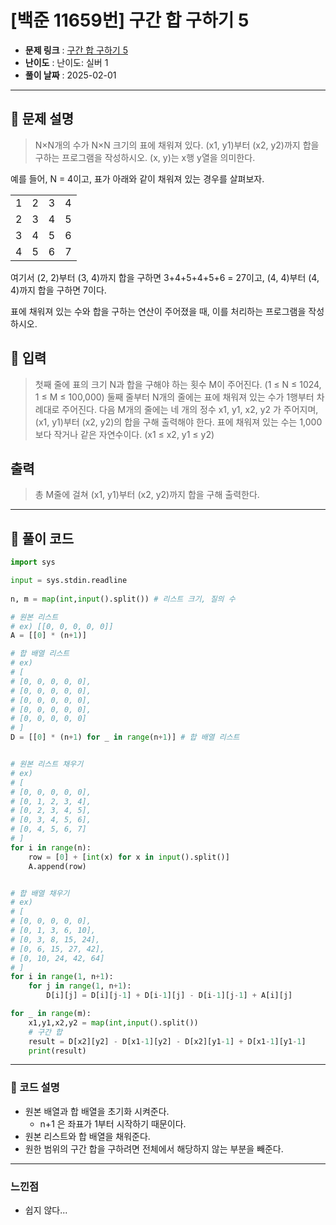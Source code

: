 # [백준 11659번] 구간 합 구하기 5 

- **문제 링크** : [구간 합 구하기 5](https://boj.kr/11660)
- **난이도** : 난이도: 실버 1
- **풀이 날짜** : 2025-02-01  
---

## 📖 문제 설명

> N×N개의 수가 N×N 크기의 표에 채워져 있다. (x1, y1)부터 (x2, y2)까지 합을 구하는 프로그램을 작성하시오. (x, y)는 x행 y열을 의미한다.

예를 들어, N = 4이고, 표가 아래와 같이 채워져 있는 경우를 살펴보자.

|||||
|-|-|-|-|
|1|2|3|4|
|2|3|4|5|
|3|4|5|6|
|4|5|6|7|


여기서 (2, 2)부터 (3, 4)까지 합을 구하면 3+4+5+4+5+6 = 27이고, (4, 4)부터 (4, 4)까지 합을 구하면 7이다.

표에 채워져 있는 수와 합을 구하는 연산이 주어졌을 때, 이를 처리하는 프로그램을 작성하시오.

## 📖 입력

> 첫째 줄에 표의 크기 N과 합을 구해야 하는 횟수 M이 주어진다. (1 ≤ N ≤ 1024, 1 ≤ M ≤ 100,000) 둘째 줄부터 N개의 줄에는 표에 채워져 있는 수가 1행부터 차례대로 주어진다. 다음 M개의 줄에는 네 개의 정수 x1, y1, x2, y2 가 주어지며, (x1, y1)부터 (x2, y2)의 합을 구해 출력해야 한다. 표에 채워져 있는 수는 1,000보다 작거나 같은 자연수이다. (x1 ≤ x2, y1 ≤ y2)

## 출력

> 총 M줄에 걸쳐 (x1, y1)부터 (x2, y2)까지 합을 구해 출력한다.

---

## 📝 풀이 코드

```python
import sys

input = sys.stdin.readline
 
n, m = map(int,input().split()) # 리스트 크기, 질의 수

# 원본 리스트
# ex) [[0, 0, 0, 0, 0]]
A = [[0] * (n+1)]

# 합 배열 리스트
# ex) 
# [
# [0, 0, 0, 0, 0], 
# [0, 0, 0, 0, 0], 
# [0, 0, 0, 0, 0], 
# [0, 0, 0, 0, 0], 
# [0, 0, 0, 0, 0]
# ]
D = [[0] * (n+1) for _ in range(n+1)] # 합 배열 리스트 


# 원본 리스트 채우기
# ex) 
# [
# [0, 0, 0, 0, 0], 
# [0, 1, 2, 3, 4], 
# [0, 2, 3, 4, 5], 
# [0, 3, 4, 5, 6], 
# [0, 4, 5, 6, 7]
# ]
for i in range(n):
    row = [0] + [int(x) for x in input().split()]
    A.append(row)


# 합 배열 채우기
# ex) 
# [
# [0, 0, 0, 0, 0], 
# [0, 1, 3, 6, 10], 
# [0, 3, 8, 15, 24], 
# [0, 6, 15, 27, 42], 
# [0, 10, 24, 42, 64]
# ]
for i in range(1, n+1):
    for j in range(1, n+1):
        D[i][j] = D[i][j-1] + D[i-1][j] - D[i-1][j-1] + A[i][j]

for _ in range(m):
    x1,y1,x2,y2 = map(int,input().split())
    # 구간 합
    result = D[x2][y2] - D[x1-1][y2] - D[x2][y1-1] + D[x1-1][y1-1]
    print(result)
```

---
 
### 📝 코드 설명
- 원본 배열과 합 배열을 초기화 시켜준다.
  - n+1 은 좌표가 1부터 시작하기 때문이다.
- 원본 리스트와 합 배열을 채워준다.
- 원한 범위의 구간 합을 구하려면 전체에서 해당하지 않는 부분을 빼준다.

---

### 느낀점
- 쉽지 않다...